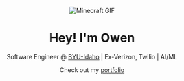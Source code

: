 <p align="center">
  <img src="https://media.giphy.com/media/q0s0NVKnLk5WGvsLh3/giphy.gif" alt="Minecraft GIF" />
</p>

<h1 align="center">Hey! I'm Owen</h1>

<p align="center">
  Software Engineer @ <a href="https://www.byui.edu/">BYU-Idaho</a> | Ex-Verizon, Twilio | AI/ML
</p>

<p align="center">
  Check out my <a href="https://omora14.github.io/owendevhub/portfolio/">portfolio</a>
</p>
